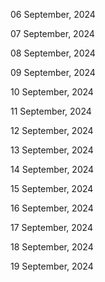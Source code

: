 06 September, 2024

07 September, 2024

08 September, 2024

09 September, 2024

10 September, 2024

11 September, 2024

12 September, 2024

13 September, 2024

14 September, 2024

15 September, 2024

16 September, 2024

17 September, 2024

18 September, 2024

19 September, 2024